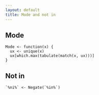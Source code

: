 ```yaml
---
layout: default
title: Mode and not in
---
```


## Mode

	Mode <- function(x) {
	  ux <- unique(x)
	  ux[which.max(tabulate(match(x, ux)))]
	}

## Not in

    `%ni%` <- Negate(`%in%`)